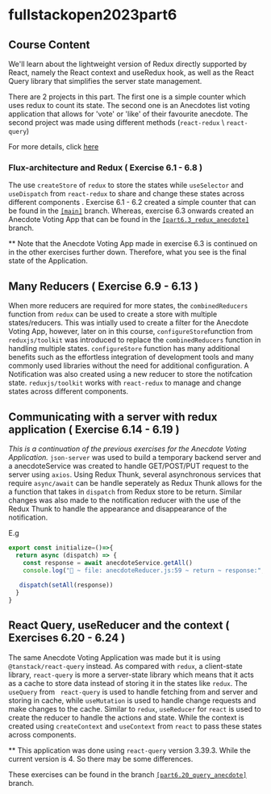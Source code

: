 # fullstackopen2023part6
## Course Content
We'll learn about the lightweight version of Redux directly supported by React, namely the React context and useRedux hook, as well as the React Query library that simplifies the server state management.

There are 2 projects in this part. The first one is a simple counter which uses redux to count its state. The second one is an Anecdotes list voting application that allows for 'vote' or 'like' of their favourite anecdote. The second project was made using different methods (```react-redux``` \ ```react-query```)

For more details, click [here](https://fullstackopen.com/en/part6/flux_architecture_and_redux)

### Flux-architecture and Redux ( Exercise 6.1 - 6.8 )
The use ```createStore``` of ```redux``` to store the states while ```useSelector``` and ```useDispatch``` from ```react-redux``` to share and change these states across different components . Exercise 6.1 - 6.2 created a simple counter that can be found in the [```[main]```](https://github.com/xhello00o/fullstackopen2023part6/tree/main) branch. Whereas, exercise 6.3 onwards created an Anecdote Voting App that can be found in the [```[part6.3_redux_anecdote]```](https://github.com/xhello00o/fullstackopen2023part6/tree/part6.3_redux_anecdote/) branch. 

** Note that the Anecdote Voting App made in exercise 6.3 is continued on in the other exercises further down. Therefore, what you see is the final state of the Application.

## Many Reducers ( Exercise 6.9 - 6.13 )
When more reducers are required for more states, the ```combinedReducers``` function from ```redux``` can be used to create a store with multiple states/reducers. This was intially used to create a filter for the Anecdote Voting App, however, later on in this course, ```configureStore```function from ```reduxjs/toolkit``` was introduced to replace the ```combinedReducers``` function in handling multiple states. ```configureStore``` function has many additional benefits such as the effortless integration of development tools and many commonly used libraries without the need for additional configuration. 
A Notification was also created using a new reducer to store the notifcation state. ```reduxjs/toolkit``` works with ```react-redux``` to manage and change states across different components.

## Communicating with a server with redux application ( Exercise 6.14 - 6.19 )
_This is a continuation of the previous exercises for the Anecdote Voting Application._
```json-server``` was used to build a temporary backend server and a anecdoteService was created to handle GET/POST/PUT request to the server using ```axios```. Using Redux Thunk, several asynchronous services that require ```async/await``` can be handle seperately as Redux Thunk allows for the a function that takes in ```dispatch``` from Redux store to be return. Similar changes was also made to the notification reducer with the use of the Redux Thunk to handle the appearance and disappearance of the notification. 

E.g
```javascript
export const initialize=()=>{
  return async (dispatch) => {
    const response = await anecdoteService.getAll()
    console.log("🚀 ~ file: anecdoteReducer.js:59 ~ return ~ response:", response)
    
   dispatch(setAll(response))
  }
}
```
## React Query, useReducer and the context ( Exercises 6.20 - 6.24 )
The same Anecdote Voting Application was made but it is using ```@tanstack/react-query``` instead. As compared with ```redux```, a client-state library, ```react-query``` is more a server-state library which means that it acts as a cache to store data instead of storing it in the states like ```redux```. The ```useQuery```  from ``` react-query``` is used to handle fetching from and server and storing in cache, while ```useMutation``` is used to handle change requests and make changes to the cache. Similar to ```redux```, ```useReducer``` for ```react``` is used to create the reducer to handle the actions and state. While the context is created using ```createContext``` and ```useContext``` from ```react``` to pass these states across components. 

** This application was done using ```react-query``` version 3.39.3. While the current version is 4. So there may be some differences.

These exercises can be found in the branch [```[part6.20_query_anecdote]```](https://github.com/xhello00o/fullstackopen2023part6/blob/part6.20_query_anecdote) branch. 
